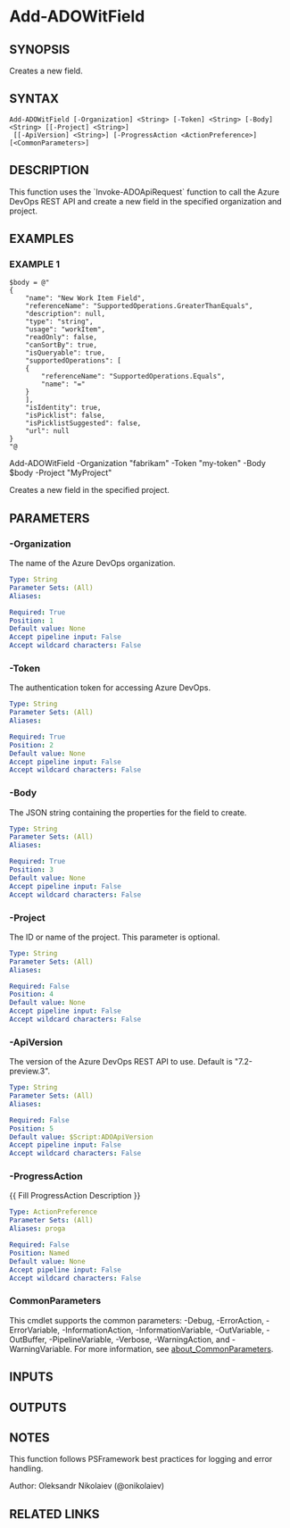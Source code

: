 ﻿---
external help file: ado.core-help.xml
Module Name: ado.core
online version: https://learn.microsoft.com/azure/devops
schema: 2.0.0
---

# Add-ADOWitField

## SYNOPSIS
Creates a new field.

## SYNTAX

```
Add-ADOWitField [-Organization] <String> [-Token] <String> [-Body] <String> [[-Project] <String>]
 [[-ApiVersion] <String>] [-ProgressAction <ActionPreference>] [<CommonParameters>]
```

## DESCRIPTION
This function uses the \`Invoke-ADOApiRequest\` function to call the Azure DevOps REST API and create a new field in the specified organization and project.

## EXAMPLES

### EXAMPLE 1
```
$body = @"
{
    "name": "New Work Item Field",
    "referenceName": "SupportedOperations.GreaterThanEquals",
    "description": null,
    "type": "string",
    "usage": "workItem",
    "readOnly": false,
    "canSortBy": true,
    "isQueryable": true,
    "supportedOperations": [
    {
        "referenceName": "SupportedOperations.Equals",
        "name": "="
    }
    ],
    "isIdentity": true,
    "isPicklist": false,
    "isPicklistSuggested": false,
    "url": null
}
"@
```

Add-ADOWitField -Organization "fabrikam" -Token "my-token" -Body $body -Project "MyProject"

Creates a new field in the specified project.

## PARAMETERS

### -Organization
The name of the Azure DevOps organization.

```yaml
Type: String
Parameter Sets: (All)
Aliases:

Required: True
Position: 1
Default value: None
Accept pipeline input: False
Accept wildcard characters: False
```

### -Token
The authentication token for accessing Azure DevOps.

```yaml
Type: String
Parameter Sets: (All)
Aliases:

Required: True
Position: 2
Default value: None
Accept pipeline input: False
Accept wildcard characters: False
```

### -Body
The JSON string containing the properties for the field to create.

```yaml
Type: String
Parameter Sets: (All)
Aliases:

Required: True
Position: 3
Default value: None
Accept pipeline input: False
Accept wildcard characters: False
```

### -Project
The ID or name of the project.
This parameter is optional.

```yaml
Type: String
Parameter Sets: (All)
Aliases:

Required: False
Position: 4
Default value: None
Accept pipeline input: False
Accept wildcard characters: False
```

### -ApiVersion
The version of the Azure DevOps REST API to use.
Default is "7.2-preview.3".

```yaml
Type: String
Parameter Sets: (All)
Aliases:

Required: False
Position: 5
Default value: $Script:ADOApiVersion
Accept pipeline input: False
Accept wildcard characters: False
```

### -ProgressAction
{{ Fill ProgressAction Description }}

```yaml
Type: ActionPreference
Parameter Sets: (All)
Aliases: proga

Required: False
Position: Named
Default value: None
Accept pipeline input: False
Accept wildcard characters: False
```

### CommonParameters
This cmdlet supports the common parameters: -Debug, -ErrorAction, -ErrorVariable, -InformationAction, -InformationVariable, -OutVariable, -OutBuffer, -PipelineVariable, -Verbose, -WarningAction, and -WarningVariable. For more information, see [about_CommonParameters](http://go.microsoft.com/fwlink/?LinkID=113216).

## INPUTS

## OUTPUTS

## NOTES
This function follows PSFramework best practices for logging and error handling.

Author: Oleksandr Nikolaiev (@onikolaiev)

## RELATED LINKS
